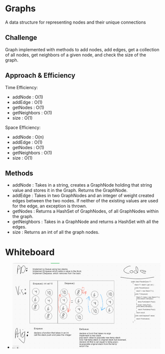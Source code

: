 # Graphs

A data structure for representing nodes and their unique connections

## Challenge

Graph implemented with methods to add nodes, add edges, get a collection of all nodes, get neighbors of a given node, and check the size of the graph.

## Approach & Efficiency

Time Efficiency:
  - addNode : O(1)
  - addEdge : O(1)
  - getNodes : O(1)
  - getNeighbors : O(1)
  - size : O(1)

Space Efficiency:
  - addNode : O(n)
  - addEdge : O(1)
  - getNodes : O(1)
  - getNeighbors : O(1)
  - size : O(1)

## Methods
  - addNode : Takes in a string, creates a GraphNode holding that string value and stores it in the Graph. Returns the GraphNode.
  - addEdge : Takes in two GraphNodes and an integer of weight created edges between the two nodes. If neither of the existing values are used for the edge, an exception is thrown.
  - getNodes : Returns a HashSet of GraphNodes, of all GraphNodes within the graph.
  - getNeighbors : Takes in a GraphNode and returns a HashSet with all the edges.
  - size : Returns an int of all the graph nodes.

# Whiteboard

  - ![whiteboard](../../images/CC11.PNG)

